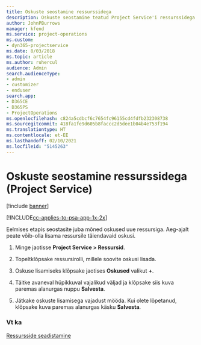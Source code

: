 ```yaml
---
title: Oskuste seostamine ressurssidega
description: Oskuste seostamine teatud Project Service'i ressurssidega
author: JohnPBurrows
manager: kfend
ms.service: project-operations
ms.custom:
- dyn365-projectservice
ms.date: 8/03/2018
ms.topic: article
ms.author: ruhercul
audience: Admin
search.audienceType:
- admin
- customizer
- enduser
search.app:
- D365CE
- D365PS
- ProjectOperations
ms.openlocfilehash: c824a5cdbcf6c7654fc96155cd4fdfb232308738
ms.sourcegitcommit: 418fa1fe9d605b8faccc2d5dee1b04b4e753f194
ms.translationtype: HT
ms.contentlocale: et-EE
ms.lasthandoff: 02/10/2021
ms.locfileid: "5145263"
---
```

# <a name="associate-skills-with-resources-project-service"></a>Oskuste seostamine ressurssidega (Project Service)

[!include [banner](../includes/psa-now-project-operations.md)]

[!INCLUDE[cc-applies-to-psa-app-1x-2x](../includes/cc-applies-to-psa-app-1x-2x.md)]

Eelmises etapis seostasite juba mõned oskused uue ressursiga. Aeg-ajalt peate võib-olla lisama ressursile täiendavaid oskusi.  
  
1.  Minge jaotisse **Project Service > Ressursid**.  
  
2.  Topeltklõpsake ressursirolli, millele soovite oskusi lisada.  
  
3.  Oskuse lisamiseks klõpsake jaotises **Oskused** valikut **+**.  
  
4.  Täitke avaneval hüpikkuval vajalikud väljad ja klõpsake siis kuva paremas alanurgas nuppu **Salvesta**.  
  
5.  Jätkake oskuste lisamisega vajadust mööda. Kui olete lõpetanud, klõpsake kuva paremas alanurgas käsku **Salvesta**.  
  
### <a name="see-also"></a>Vt ka  
 [Ressursside seadistamine](../psa/set-up-resources.md)
